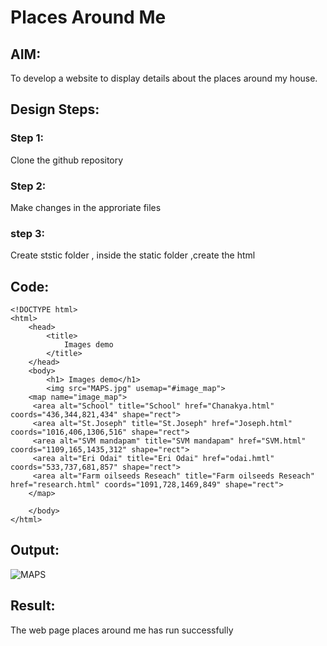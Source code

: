 # Places Around Me
## AIM:
To develop a website to display details about the places around my house.

## Design Steps:

### Step 1:
Clone the github repository
### Step 2:
Make changes in  the approriate files
### step 3:
Create ststic folder , inside the static folder ,create the html 
## Code:
```
<!DOCTYPE html>
<html>
    <head>
        <title>
            Images demo
        </title>
    </head>
    <body>
        <h1> Images demo</h1>
        <img src="MAPS.jpg" usemap="#image_map">
    <map name="image_map">
     <area alt="School" title="School" href="Chanakya.html" coords="436,344,821,434" shape="rect">
     <area alt="St.Joseph" title="St.Joseph" href="Joseph.html" coords="1016,406,1306,516" shape="rect">
     <area alt="SVM mandapam" title="SVM mandapam" href="SVM.html" coords="1109,165,1435,312" shape="rect">
     <area alt="Eri Odai" title="Eri Odai" href="odai.hmtl" coords="533,737,681,857" shape="rect">
     <area alt="Farm oilseeds Reseach" title="Farm oilseeds Reseach" href="research.html" coords="1091,728,1469,849" shape="rect">
    </map>

    </body>
</html>
```

## Output:
![MAPS](https://github.com/RAVENPRAVIN/places-around-me/assets/146820534/8eba7934-e67a-4dcb-a2e2-d14ef0b57504)


## Result:
The web page places around me has run successfully
